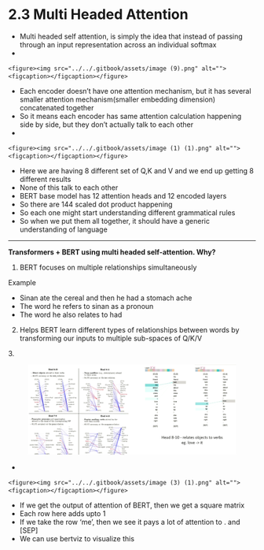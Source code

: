 # 2.3 Multi Headed Attention

* Multi headed self attention, is simply the idea that instead of passing through an input representation across an individual softmax
*

    <figure><img src="../../.gitbook/assets/image (9).png" alt=""><figcaption></figcaption></figure>
* Each encoder doesn’t have one attention mechanism, but it has several smaller attention mechanism(smaller embedding dimension) concatenated together
* So it means each encoder has same attention calculation happening side by side, but they don’t actually talk to each other
*

    <figure><img src="../../.gitbook/assets/image (1) (1).png" alt=""><figcaption></figcaption></figure>
* Here we are having 8 different set of Q,K and V and we end up getting 8 different results
* None of this talk to each other
* BERT base model has 12 attention heads and 12 encoded layers
* So there are 144 scaled dot product happening
* So each one might start understanding different grammatical rules
* So when we put them all together, it should have a generic understanding of language

&#x20;

***

**Transformers + BERT using multi headed self-attention. Why?**

1. BERT focuses on multiple relationships simultaneously

Example

* Sinan ate the cereal and then he had a stomach ache
* The word he refers to sinan as a pronoun
* The word he also relates to had

2. Helps BERT learn different types of relationships between words by transforming our inputs to multiple sub-spaces of Q/K/V

3\.     &#x20;

<figure><img src="../../.gitbook/assets/image (2) (1).png" alt=""><figcaption></figcaption></figure>

*

    <figure><img src="../../.gitbook/assets/image (3) (1).png" alt=""><figcaption></figcaption></figure>
* If we get the output of attention of BERT, then we get a square matrix
* Each row here adds upto 1
* If we take the row ‘me’, then we see it pays a lot of attention to . and \[SEP]
* We can use bertviz to visualize this

&#x20;
